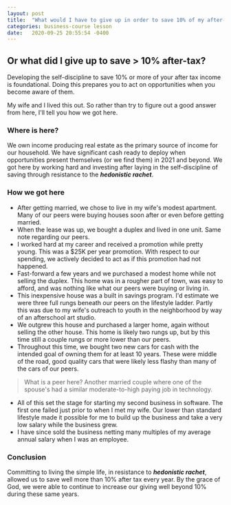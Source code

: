 ```yaml
---
layout: post
title:  "What would I have to give up in order to save 10% of my after-tax income?"
categories: business-course lesson
date:   2020-09-25 20:55:54 -0400
---
```


## Or what did I give up to save > 10% after-tax?

Developing the self-discipline to save 10% or more of your after tax income is foundational.  Doing this prepares you to act on opportunities when you become aware of them.

My wife and I lived this out.  So rather than try to figure out a good answer from here, I'll tell you how we got here.  

### Where is here?

We own income producing real estate as the primary source of income for our household.  We have significant cash ready to deploy when opportunities present themselves (or we find them) in 2021 and beyond.  We got here by working hard and investing after laying in the self-discipline of saving through resistance to the ___hedonistic rachet___.

### How we got here

- After getting married, we chose to live in my wife's modest apartment.  Many of our peers were buying houses soon after or even before getting married.
- When the lease was up, we bought a duplex and lived in one unit.  Same note regarding our peers.
- I worked hard at my career and received a promotion while pretty young.  This was a $25K per year promotion.  With respect to our spending, we actively decided to act as if this promotion had not happened.
- Fast-forward a few years and we purchased a modest home while not selling the duplex.  This home was in a rougher part of town, was easy to afford, and was nothing like what our peers were buying or living in.
- This inexpensive house was a built in savings program.  I'd estimate we were three full rungs beneath our peers on the lifestyle ladder.  Partly this was due to my wife's outreach to youth in the neighborhood by way of an afterschool art studio.
- We outgrew this house and purchased a larger home, again without selling the other house.  This home is likely two rungs up, but by this time still a couple rungs or more lower than our peers.
- Throughout this time, we bought two new cars for cash with the intended goal of owning them for at least 10 years.  These were middle of the road, good quality cars that were likely less flashy than many of the cars of our peers.

>  What is a peer here?  Another married couple where one of the spouse's had a similar moderate-to-high paying job in technology.

- All of this set the stage for starting my second business in software.  The first one failed just prior to when I met my wife.  Our lower than standard lifestyle made it possible for me to build up the business and take a very low salary while the business grew.
- I have since sold the business netting many multiples of my average annual salary when I was an employee.

### Conclusion

Committing to living the simple life, in resistance to ___hedonistic rachet___, allowed us to save well more than 10% after tax every year.  By the grace of God, we were able to continue to increase our giving well beyond 10% during these same years.


